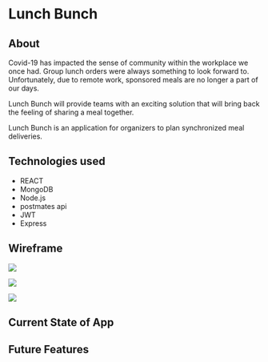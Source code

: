 # Lunch Bunch

## About
Covid-19 has impacted the sense of community within the workplace we once had. Group lunch orders were always something to look forward to. Unfortunately,  due to remote work, sponsored meals are no longer a part of our days.

Lunch Bunch  will provide teams with an exciting solution that will bring back the feeling of sharing a meal together.

Lunch Bunch is an application for organizers to plan synchronized meal deliveries.


## Technologies used

- REACT
- MongoDB
- Node.js
- postmates api
- JWT
- Express

## Wireframe

![](https://i.imgur.com/NIXAZcM.png)

![](https://i.imgur.com/YP5ljxp.png)

![](https://i.imgur.com/IKGY7NT.png)

## Current State of App

## Future Features



